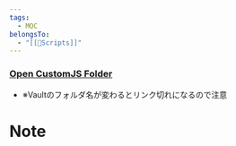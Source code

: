 ```yaml
---
tags:
  - MOC
belongsTo:
  - "[[🔑Scripts]]"
---
```

### [Open CustomJS Folder](C:\Users\aoish\iCloudDrive\iCloud~md~obsidian\TemplateVault\System\Scripts\CustomJS)
- ※Vaultのフォルダ名が変わるとリンク切れになるので注意
# Note
